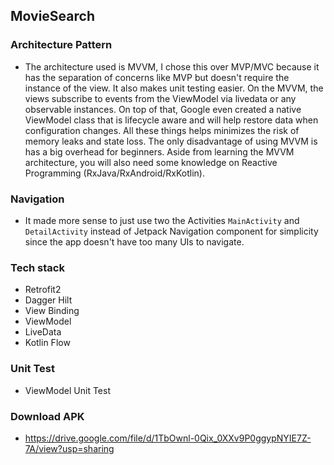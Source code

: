 ## MovieSearch

### Architecture Pattern
  - The architecture used is MVVM, I chose this over MVP/MVC because it has the separation of concerns like MVP but doesn't require the instance of the view. It also makes unit testing easier. On the MVVM, the views subscribe to events from the ViewModel via livedata or any observable instances. On top of that, Google even created a native ViewModel class that is lifecycle aware and will help restore data when configuration changes. All these things helps minimizes the risk of memory leaks and state loss. The only disadvantage of using MVVM is has a big overhead for beginners. Aside from learning the MVVM architecture, you will also need some knowledge on Reactive Programming (RxJava/RxAndroid/RxKotlin).

### Navigation
  - It made more sense to just use two the Activities `MainActivity` and `DetailActivity` instead of Jetpack Navigation component for simplicity since the app doesn't have too many UIs to navigate.

### Tech stack
  - Retrofit2
  - Dagger Hilt
  - View Binding
  - ViewModel
  - LiveData
  - Kotlin Flow

### Unit Test
  - ViewModel Unit Test

### Download APK
  - https://drive.google.com/file/d/1TbOwnl-0Qix_0XXv9P0ggypNYIE7Z-7A/view?usp=sharing
